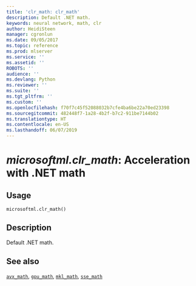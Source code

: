```yaml
---
title: 'clr_math: clr_math'
description: Default .NET math.
keywords: neural network, math, clr
author: HeidiSteen
manager: cgronlun
ms.date: 09/05/2017
ms.topic: reference
ms.prod: mlserver
ms.service: ''
ms.assetid: ''
ROBOTS: ''
audience: ''
ms.devlang: Python
ms.reviewer: ''
ms.suite: ''
ms.tgt_pltfrm: ''
ms.custom: ''
ms.openlocfilehash: f70f7c45f52088032b7cfe4ba6be22a70ed23398
ms.sourcegitcommit: 482448f7-1a28-4b2f-b7c2-911be7144b02
ms.translationtype: HT
ms.contentlocale: en-US
ms.lasthandoff: 06/07/2019
---
```

# <a name="microsoftmlclrmath-acceleration-with-net-math"></a>*microsoftml.clr_math*: Acceleration with .NET math





## <a name="usage"></a>Usage



```
microsoftml.clr_math()
```





## <a name="description"></a>Description

Default .NET math.


## <a name="see-also"></a>See also

[`avx_math`](avx-math.md), [`gpu_math`](gpu-math.md), [`mkl_math`](mkl-math.md), [`sse_math`](sse-math.md)
